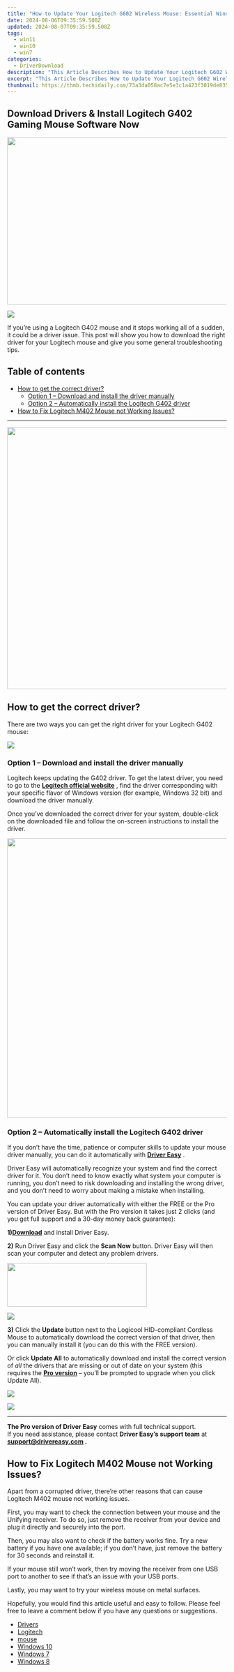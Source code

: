 ```yaml
---
title: "How to Update Your Logitech G602 Wireless Mouse: Essential Windows Software & Drivers"
date: 2024-08-06T09:35:59.508Z
updated: 2024-08-07T09:35:59.508Z
tags:
  - win11
  - win10
  - win7
categories:
  - DriverDownload
description: "This Article Describes How to Update Your Logitech G602 Wireless Mouse: Essential Windows Software & Drivers"
excerpt: "This Article Describes How to Update Your Logitech G602 Wireless Mouse: Essential Windows Software & Drivers"
thumbnail: https://thmb.techidaily.com/73a3da058ac7e5e3c1a423f3019de835e81b3d46160eaa65e56cf10a03717c28.jpg
---
```


## Download Drivers & Install Logitech G402 Gaming Mouse Software Now

<!-- affiliate ads begin -->
<a href="https://ship7com.pxf.io/c/5597632/1509856/17634" target="_top" id="1509856"><img src="//a.impactradius-go.com/display-ad/17634-1509856" border="0" alt="" width="730" height="383"/></a>
<!-- affiliate ads end -->
![](https://images.drivereasy.com/wp-content/uploads/2019/12/2019-12-30_11-19-53.jpg)

 If you’re using a Logitech G402 mouse and it stops working all of a sudden, it could be a driver issue. This post will show you how to download the right driver for your Logitech mouse and give you some general troubleshooting tips.

## Table of contents

* [How to get the correct driver?](https://tools.techidaily.com/drivereasy/download/)  
  * [Option 1 – Download and install the driver manually](https://tools.techidaily.com/drivereasy/download/)  
  * [Option 2 – Automatically install the Logitech G402 driver](https://tools.techidaily.com/drivereasy/download/)
* [How to Fix Logitech M402 Mouse not Working Issues?](https://tools.techidaily.com/drivereasy/download/)

---

<!-- affiliate ads begin -->
<a href="https://appsumo.8odi.net/c/5597632/2082538/7443" target="_top" id="2082538"><img src="//a.impactradius-go.com/display-ad/7443-2082538" border="0" alt="" width="1200" height="600"/></a><img height="0" width="0" src="https://appsumo.8odi.net/i/5597632/2082538/7443" style="position:absolute;visibility:hidden;" border="0" />
<!-- affiliate ads end -->
## How to get the correct driver?

 There are two ways you can get the right driver for your Logitech G402 mouse:

<!-- affiliate ads begin -->
<a href="https://shop.copernic.com/order/checkout.php?PRODS=41033095&QTY=1&AFFILIATE=108875&CART=1"><img src="https://secure.2checkout.com/images/merchant/8d30aa96e72440759f74bd2306c1fa3d/Copernic-2023-Affiliate-728x90-Advanced-3YR.png" border="0"></a>
<!-- affiliate ads end -->
### **Option 1 – Download and install the driver manually**

 Logitech keeps updating the G402 driver. To get the latest driver, you need to go to the **[Logitech official website](https://tools.techidaily.com/drivereasy/download/)**  , find the driver corresponding with your specific flavor of Windows version (for example, Windows 32 bit) and download the driver manually.

 Once you’ve downloaded the correct driver for your system, double-click on the downloaded file and follow the on-screen instructions to install the driver.

<!-- affiliate ads begin -->
<a href="https://ephamedtechinc.pxf.io/c/5597632/2097467/26400?prodsku=B700" target="_top" id="2097467"><img src="//a.impactradius-go.com/display-ad/26400-2097467" border="0" alt="" width="640" height="640"/></a><img height="0" width="0" src="https://imp.pxf.io/i/5597632/2097467/26400" style="position:absolute;visibility:hidden;" border="0" />
<!-- affiliate ads end -->
### Option 2 – Automatically install the Logitech G402 driver

 If you don’t have the time, patience or computer skills to update your mouse driver manually, you can do it automatically with **[Driver Easy](https://tools.techidaily.com/drivereasy/download/)**  .

 Driver Easy will automatically recognize your system and find the correct driver for it. You don’t need to know exactly what system your computer is running, you don’t need to risk downloading and installing the wrong driver, and you don’t need to worry about making a mistake when installing.

 You can update your driver automatically with either the FREE or the Pro version of Driver Easy. But with the Pro version it takes just 2 clicks (and you get full support and a 30-day money back guarantee):

 **1)[Download](https://tools.techidaily.com/drivereasy/download/)**  and install Driver Easy.

**2)** Run Driver Easy and click the **Scan Now** button. Driver Easy will then scan your computer and detect any problem drivers.

<!-- affiliate ads begin -->
<a href="https://proteahair.pxf.io/c/5597632/1983634/23621" target="_top" id="1983634"><img src="//a.impactradius-go.com/display-ad/23621-1983634" border="0" alt="" width="320" height="100"/></a><img height="0" width="0" src="https://imp.pxf.io/i/5597632/1983634/23621" style="position:absolute;visibility:hidden;" border="0" />
<!-- affiliate ads end -->
![](https://images.drivereasy.com/wp-content/uploads/2019/12/2019-12-30_11-19-38.jpg)

**3)** Click the **Update**  button next to the Logicool HID-compliant Cordless Mouse to automatically download the correct version of that driver, then you can manually install it (you can do this with the FREE version).

 Or click **Update All** to automatically download and install the correct version of _all_  the drivers that are missing or out of date on your system (this requires the **[Pro version](https://tools.techidaily.com/drivereasy/download/)**  – you’ll be prompted to upgrade when you click Update All).

<!-- affiliate ads begin -->
<a href="https://secure.2checkout.com/order/checkout.php?PRODS=3546200&QTY=1&AFFILIATE=108875&CART=1"><img src="http://www.binteko.com/sites/default/files/banner01_468x60a.gif" border="0"></a>
<!-- affiliate ads end -->
![](https://images.drivereasy.com/wp-content/uploads/2020/01/image-51.png)

---

**The Pro version of Driver Easy** comes with full technical support.  
 If you need assistance, please contact **Driver Easy’s support team** at **[support@drivereasy.com](https://tools.techidaily.com/drivereasy/download/) .**

## How to Fix Logitech M402 Mouse not Working Issues?

 Apart from a corrupted driver, there’re other reasons that can cause Logitech M402 mouse not working issues.

 First, you may want to check the connection between your mouse and the Unifying receiver. To do so, just remove the receiver from your device and plug it directly and securely into the port.

 Then, you may also want to check if the battery works fine. Try a new battery if you have one available; if you don’t have, just remove the battery for 30 seconds and reinstall it.

 If your mouse still won’t work, then try moving the receiver from one USB port to another to see if that’s an issue with your USB ports.

Lastly, you may want to try your wireless mouse on metal surfaces.

 Hopefully, you would find this article useful and easy to follow. Please feel free to leave a comment below if you have any questions or suggestions.

* [Drivers](https://tools.techidaily.com/drivereasy/download/)
* [Logitech](https://tools.techidaily.com/drivereasy/download/)
* [mouse](https://tools.techidaily.com/drivereasy/download/)
* [Windows 10](https://tools.techidaily.com/drivereasy/download/)
* [Windows 7](https://tools.techidaily.com/drivereasy/download/)
* [Windows 8](https://tools.techidaily.com/drivereasy/download/)

<ins class="adsbygoogle"
     style="display:block"
     data-ad-format="autorelaxed"
     data-ad-client="ca-pub-7571918770474297"
     data-ad-slot="1223367746"></ins>



<ins class="adsbygoogle"
     style="display:block"
     data-ad-client="ca-pub-7571918770474297"
     data-ad-slot="8358498916"
     data-ad-format="auto"
     data-full-width-responsive="true"></ins>
